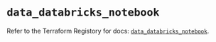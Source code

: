 # `data_databricks_notebook`

Refer to the Terraform Registory for docs: [`data_databricks_notebook`](https://registry.terraform.io/providers/databricks/databricks/1.22.0/docs/data-sources/notebook).
